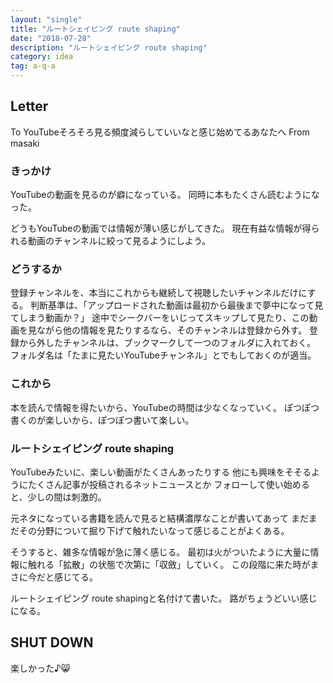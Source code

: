 ```yaml
---
layout: "single"
title: "ルートシェイピング route shaping"
date: "2018-07-28"
description: "ルートシェイピング route shaping"
category: idea
tag: a-q-a
---
```


## Letter
To YouTubeそろそろ見る頻度減らしていいなと感じ始めてるあなたへ
From masaki

### きっかけ
YouTubeの動画を見るのが癖になっている。
同時に本もたくさん読むようになった。

どうもYouTubeの動画では情報が薄い感じがしてきた。
現在有益な情報が得られる動画のチャンネルに絞って見るようにしよう。

### どうするか
登録チャンネルを、本当にこれからも継続して視聴したいチャンネルだけにする。
判断基準は、「アップロードされた動画は最初から最後まで夢中になって見てしまう動画か？」
途中でシークバーをいじってスキップして見たり、この動画を見ながら他の情報を見たりするなら、そのチャンネルは登録から外す。
登録から外したチャンネルは、ブックマークして一つのフォルダに入れておく。
フォルダ名は「たまに見たいYouTubeチャンネル」とでもしておくのが適当。

### これから
本を読んで情報を得たいから、YouTubeの時間は少なくなっていく。
ぽつぽつ書くのが楽しいから、ぽつぽつ書いて楽しい。

### ルートシェイピング route shaping
YouTubeみたいに、楽しい動画がたくさんあったりする
他にも興味をそそるようにたくさん記事が投稿されるネットニュースとか
フォローして使い始めると、少しの間は刺激的。

元ネタになっている書籍を読んで見ると結構濃厚なことが書いてあって
まだまだその分野について掘り下げて触れたいなって感じることがよくある。

そうすると、雑多な情報が急に薄く感じる。
最初は火がついたように大量に情報に触れる「拡散」の状態で次第に「収斂」していく。
この段階に来た時がまさに今だと感じてる。

ルートシェイピング route shapingと名付けて書いた。
路がちょうどいい感じになる。

## SHUT DOWN
楽しかった♪:smile_cat:
